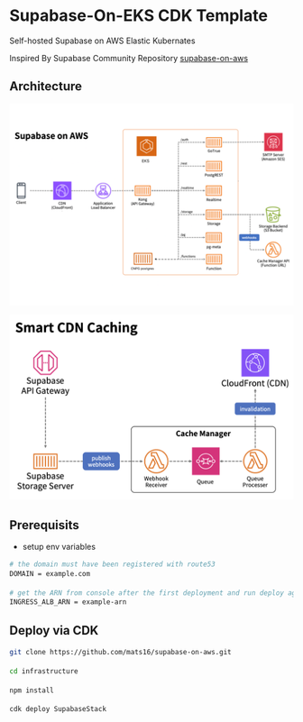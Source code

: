 # Supabase-On-EKS CDK Template

Self-hosted Supabase on AWS Elastic Kubernates

Inspired By Supabase Community Repository [supabase-on-aws](https://github.com/supabase-community/supabase-on-aws)

## Architecture

![architecture-diagram](docs/images/architecture-diagram-eks.png)

![smart-cdn-caching](docs/images/smart-cdn-caching.png)

## Prerequisits

- setup env variables
```bash
# the domain must have been registered with route53
DOMAIN = example.com

# get the ARN from console after the first deployment and run deploy again after setting the variable to ingress controller alb
INGRESS_ALB_ARN = example-arn 
```  

## Deploy via CDK

```bash
git clone https://github.com/mats16/supabase-on-aws.git

cd infrastructure

npm install

cdk deploy SupabaseStack
```
